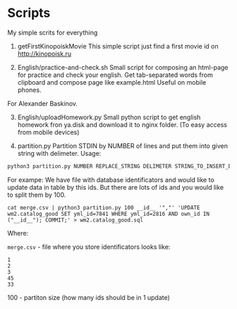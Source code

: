 # Scripts
My simple scrits for everything

1. getFirstKinopoiskMovie
This simple script just find a first movie id on http://kinopoisk.ru

2. English/practice-and-check.sh
Small script for composing an html-page for practice and check your english.
Get tab-separated words from clipboard and compose page like example.html
Useful on mobile phones.

For Alexander Baskinov.

3. English/uploadHomework.py
Small python script to get english homework fron ya.disk and download it to nginx folder. (To easy access from mobile devices)

4. partition.py
Partition STDIN by NUMBER of lines and put them into given string with delimeter.
Usage:
```bash
python3 partition.py NUMBER REPLACE_STRING DELIMETER STRING_TO_INSERT_DATA
```

For exampe:
We have file with database identificators and would like to update data in table by this ids. But there are lots of ids and you would like to split them by 100.

```
cat merge.csv | python3 partition.py 100 __id__ '","' 'UPDATE wm2.catalog_good SET yml_id=7841 WHERE yml_id=2816 AND own_id IN ("__id__"); COMMIT;' > wm2.catalog_good.sql
```
Where:

`merge.csv` -  file where you store identificators looks like:
```
1
2
3
45
33
```
100 - partiton size (how many ids should be in 1 update)



